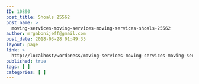 ```yaml
---
ID: 10890
post_title: Shoals 25562
post_name: >
  moving-services-moving-services-moving-services-shoals-25562
author: mrgabonijeff@gmail.com
post_date: 2018-03-28 01:49:35
layout: page
link: >
  http://localhost/wordpress/moving-services-moving-services-moving-services-shoals-25562/
published: true
tags: [ ]
categories: [ ]
---
```

